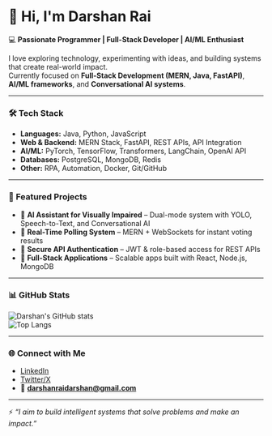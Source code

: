 # 👋 Hi, I'm Darshan Rai  

💻 **Passionate Programmer | Full-Stack Developer | AI/ML Enthusiast**  

I love exploring technology, experimenting with ideas, and building systems that create real-world impact.  
Currently focused on **Full-Stack Development (MERN, Java, FastAPI)**, **AI/ML frameworks**, and **Conversational AI systems**.  

---

### 🛠️ Tech Stack  
- **Languages:** Java, Python, JavaScript  
- **Web & Backend:** MERN Stack, FastAPI, REST APIs, API Integration  
- **AI/ML:** PyTorch, TensorFlow, Transformers, LangChain, OpenAI API  
- **Databases:** PostgreSQL, MongoDB, Redis  
- **Other:** RPA, Automation, Docker, Git/GitHub  

---

### 🚀 Featured Projects  
- 🔹 **AI Assistant for Visually Impaired** – Dual-mode system with YOLO, Speech-to-Text, and Conversational AI  
- 🔹 **Real-Time Polling System** – MERN + WebSockets for instant voting results  
- 🔹 **Secure API Authentication** – JWT & role-based access for REST APIs  
- 🔹 **Full-Stack Applications** – Scalable apps built with React, Node.js, MongoDB  

---

### 📊 GitHub Stats  
![Darshan's GitHub stats](https://github-readme-stats.vercel.app/api?username=Imdachu&show_icons=true&theme=tokyonight)  
![Top Langs](https://github-readme-stats.vercel.app/api/top-langs/?username=Imdachu&layout=compact&theme=tokyonight)  

---

### 🌐 Connect with Me  
- [LinkedIn](https://www.linkedin.com/in/darshan-rai-b81858227/)  
- [Twitter/X](https://x.com/DARSHANrai51155)  
- 📧 **darshanraidarshan@gmail.com**  

---

⚡ *“I aim to build intelligent systems that solve problems and make an impact.”*  
